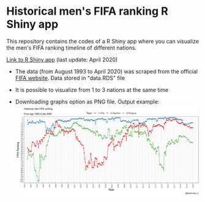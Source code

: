 # Historical men's FIFA ranking R Shiny app

This repository contains the codes of a R Shiny app where you can visualize the men's FIFA ranking timeline of different nations.

[Link to R Shiny app](https://bustami.shinyapps.io/ranking_fifa/) (last update: April 2020)

* The data (from August 1993 to April 2020) was scraped from the official [FIFA website](http://www.fifa.com/fifa-world-ranking/ranking-table/men/). Data stored in "data.RDS" file

* It is possible to visualize from 1 to 3 nations at the same time

* Downloading graphs option as PNG file. Output example:
![](image.png)
